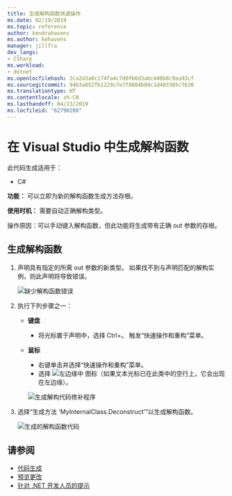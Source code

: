 ```yaml
---
title: 生成解构函数快速操作
ms.date: 02/19/2019
ms.topic: reference
author: kendrahavens
ms.author: kehavens
manager: jillfra
dev_langs:
- CSharp
ms.workload:
- dotnet
ms.openlocfilehash: 2ca2d3a0c174fa4c7d0f66d3abc440b8c9aa93cf
ms.sourcegitcommit: 94b3a052fb1229c7e7f8804b09c1d403385c7630
ms.translationtype: HT
ms.contentlocale: zh-CN
ms.lasthandoff: 04/23/2019
ms.locfileid: "62790288"
---
```

# <a name="generate-a-deconstructor-in-visual-studio"></a>在 Visual Studio 中生成解构函数

此代码生成适用于：

- C#

**功能：** 可以立即为新的解构函数生成方法存根。

**使用时机：** 需要自动正确解构类型。

操作原因：可以手动键入解构函数，但此功能将生成带有正确 out 参数的存根。

## <a name="generate-a-deconstructor"></a>生成解构函数

1. 声明具有指定的所需 out 参数的新类型。 如果找不到与声明匹配的解构实例，则此声明将导致错误。

   ![缺少解构函数错误](media/deconstruct.png)

2. 执行下列步骤之一：

   - **键盘**
      - 将光标置于声明中，选择 Ctrl+。 触发“快速操作和重构”菜单。
   - **鼠标**
      - 右键单击并选择“快速操作和重构”菜单。
      - 选择 ![左边缘中](media/screwdriver.png) 图标（如果文本光标已在此类中的空行上，它会出现在左边缘）。

      ![生成解构代码修补程序](media/deconstruct-codefix.png)

3. 选择“生成方法 'MyInternalClass.Deconstruct'”以生成解构函数。

   ![生成的解构函数代码](media/deconstruct-result.png)

## <a name="see-also"></a>请参阅

- [代码生成](../code-generation-in-visual-studio.md)
- [预览更改](../../ide/preview-changes.md)
- [针对 .NET 开发人员的提示](../../ide/visual-studio-2017-for-dotnet-developers.md)